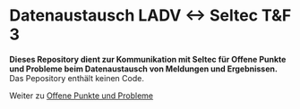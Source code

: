 # Datenaustausch LADV <-> Seltec T&F 3

**Dieses Repository dient zur Kommunikation mit Seltec für Offene Punkte und Probleme beim Datenaustausch von Meldungen und Ergebnissen.** Das Pepository enthält keinen Code.

Weiter zu [Offene Punkte und Probleme](https://github.com/leichtathletik/seltec/issues)
